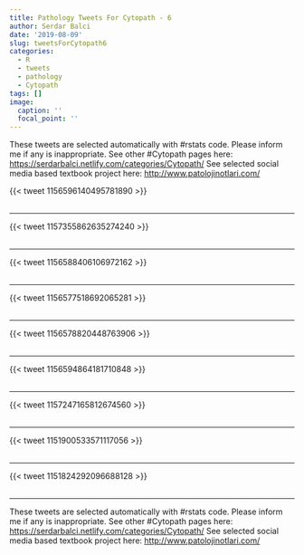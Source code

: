 ```yaml
---
title: Pathology Tweets For Cytopath - 6
author: Serdar Balci
date: '2019-08-09'
slug: tweetsForCytopath6
categories:
  - R
  - tweets
  - pathology
  - Cytopath
tags: []
image:
  caption: ''
  focal_point: ''
---
```



These tweets are selected automatically with #rstats code. Please inform me if any is inappropriate.
See other #Cytopath pages here: https://serdarbalci.netlify.com/categories/Cytopath/ 
See selected social media based textbook project here: http://www.patolojinotlari.com/

{{< tweet 1156596140495781890 >}}
<br>
<br>
<hr>
{{< tweet 1157355862635274240 >}}
<br>
<br>
<hr>
{{< tweet 1156588406106972162 >}}
<br>
<br>
<hr>
{{< tweet 1156577518692065281 >}}
<br>
<br>
<hr>
{{< tweet 1156578820448763906 >}}
<br>
<br>
<hr>
{{< tweet 1156594864181710848 >}}
<br>
<br>
<hr>
{{< tweet 1157247165812674560 >}}
<br>
<br>
<hr>
{{< tweet 1151900533571117056 >}}
<br>
<br>
<hr>
{{< tweet 1151824292096688128 >}}
<br>
<br>
<hr>


These tweets are selected automatically with #rstats code. Please inform me if any is inappropriate.
See other #Cytopath pages here: https://serdarbalci.netlify.com/categories/Cytopath/ 
See selected social media based textbook project here: http://www.patolojinotlari.com/
